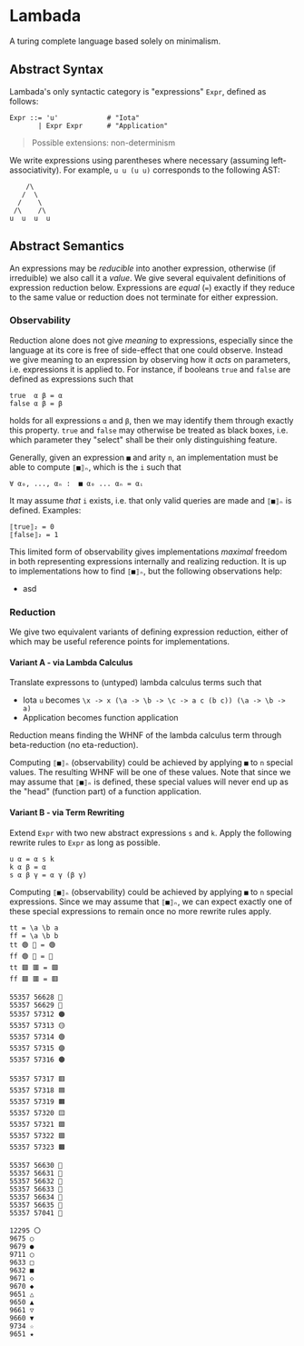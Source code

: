 # Lambada

A turing complete language based solely on minimalism.

## Abstract Syntax

Lambada's only syntactic category is "expressions" `Expr`, defined as follows:

```
Expr ::= 'u'            # "Iota"
       | Expr Expr      # "Application"
```

> Possible extensions: non-determinism

We write expressions using parentheses where necessary (assuming left-associativity).
For example, `u u (u u)` corresponds to the following AST:
```
    /\
   /  \
  /    \
 /\    /\
u  u  u  u
```

## Abstract Semantics

An expressions may be *reducible* into another expression, otherwise (if irreduible) we also call it a *value*.
We give several equivalent definitions of expression reduction below.
Expressions are *equal* (`=`) exactly if they reduce to the same value or reduction does not terminate for either expression.

### Observability

Reduction alone does not give *meaning* to expressions, especially since the language at its core is free of side-effect that one could observe.
Instead we give meaning to an expression by observing how it *acts* on parameters, i.e. expressions it is applied to.
For instance, if booleans `true` and `false` are defined as expressions such that
```
true  α β = α
false α β = β
```
holds for all expressions `α` and `β`, then we may identify them through exactly this property.
`true` and `false` may otherwise be treated as black boxes, i.e. which parameter they "select" shall be their only distinguishing feature.

Generally, given an expression `■` and arity `n`, an implementation must be able to compute `⟦■⟧ₙ`, which is the `i` such that
```
∀ α₀, ..., αₙ :  ■ α₀ ... αₙ = αᵢ
```
It may assume *that* `i` exists, i.e. that only valid queries are made and `⟦■⟧ₙ` is defined.
Examples:
```
⟦true⟧₂ = 0
⟦false⟧₂ = 1
```

This limited form of observability gives implementations *maximal* freedom in both representing expressions internally and realizing reduction.
It is up to implementations how to find `⟦■⟧ₙ`, but the following observations help:
- asd

### Reduction

We give two equivalent variants of defining expression reduction, either of which may be useful reference points for implementations.

#### Variant A - via Lambda Calculus

Translate expressons to (untyped) lambda calculus terms such that
- Iota `u` becomes `\x -> x (\a -> \b -> \c -> a c (b c)) (\a -> \b -> a)`
- Application becomes function application

Reduction means finding the WHNF of the lambda calculus term through beta-reduction (no eta-reduction).

Computing `⟦■⟧ₙ` (observability) could be achieved by applying `■` to `n` special values. The resulting WHNF will be one of these values. Note that since we may assume that `⟦■⟧ₙ` is defined, these special values will never end up as the "head" (function part) of a function application.

#### Variant B - via Term Rewriting

Extend `Expr` with two new abstract expressions `s` and `k`.
Apply the following rewrite rules to `Expr` as long as possible.

```
u α = α s k
k α β = α
s α β γ = α γ (β γ)
```

Computing `⟦■⟧ₙ` (observability) could be achieved by applying `■` to `n` special expressions. Since we may assume that `⟦■⟧ₙ`, we can expect exactly one of these special expressions to remain once no more rewrite rules apply.


```
tt = \a \b a
ff = \a \b b
tt 🟢 🔴 = 🟢
ff 🟢 🔴 = 🔴
tt 🟩 🟥 = 🟩
ff 🟩 🟥 = 🟥

55357 56628 🔴
55357 56629 🔵
55357 57312 🟠
55357 57313 🟡
55357 57314 🟢
55357 57315 🟣
55357 57316 🟤

55357 57317 🟥
55357 57318 🟦
55357 57319 🟧
55357 57320 🟨
55357 57321 🟩
55357 57322 🟪
55357 57323 🟫

55357 56630 🔶
55357 56631 🔷
55357 56632 🔸
55357 56633 🔹
55357 56634 🔺
55357 56635 🔻
55357 57041 🛑

12295 〇
9675 ○
9679 ●
9711 ◯
9633 □
9632 ■
9671 ◇
9670 ◆
9651 △
9650 ▲
9661 ▽
9660 ▼
9734 ☆
9651 ★
```
